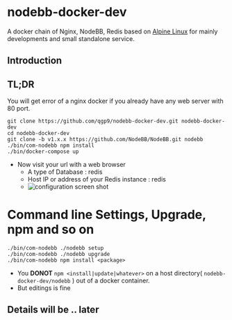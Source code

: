# nodebb-docker-dev

A docker chain of Nginx, NodeBB, Redis based on [Alpine Linux](http://www.alpinelinux.org) for mainly developments and small standalone service. 

## Introduction

## TL;DR
You will get error of a nginx docker if you already have any web server with 80 port.
```
git clone https://github.com/qgp9/nodebb-docker-dev.git nodebb-docker-dev
cd nodebb-docker-dev
git clone -b v1.x.x https://github.com/NodeBB/NodeBB.git nodebb
./bin/com-nodebb npm install
./bin/docker-compose up 
```
* Now visit your url with a web browser
  * A type of Database : redis
  * Host IP or address of your Redis instance : redis
  * ![configuration screen shot](http://i.imgur.com/Pd2TLTH.png)

# Command line Settings, Upgrade, npm  and so on
```
./bin/com-nodebb ./nodebb setup
./bin/com-nodebb ./nodebb upgrade
./bin/com-nodebb npm install <package>
```
* You **DONOT** `npm <install|update|whatever>` on a host directory( `nodebb-docker-dev/nodebb` ) out of a docker container.
* But editings is fine

## Details will be .. later
